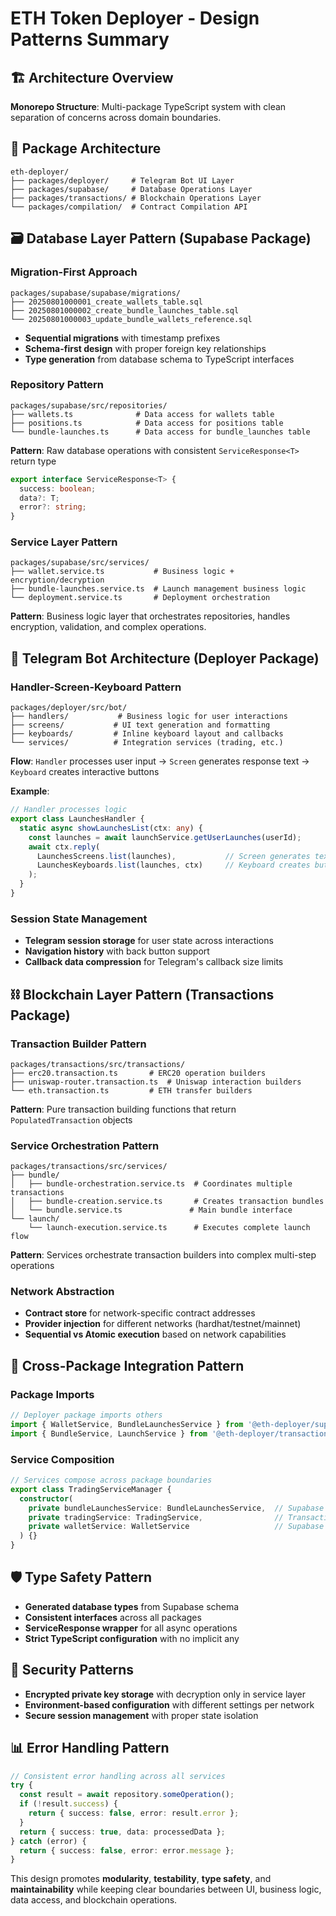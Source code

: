 # ETH Token Deployer - Design Patterns Summary

## 🏗️ **Architecture Overview**
**Monorepo Structure**: Multi-package TypeScript system with clean separation of concerns across domain boundaries.

## 📁 **Package Architecture**
```
eth-deployer/
├── packages/deployer/     # Telegram Bot UI Layer
├── packages/supabase/     # Database Operations Layer  
├── packages/transactions/ # Blockchain Operations Layer
└── packages/compilation/  # Contract Compilation API
```

## 🗃️ **Database Layer Pattern (Supabase Package)**

### **Migration-First Approach**
```
packages/supabase/supabase/migrations/
├── 20250801000001_create_wallets_table.sql
├── 20250801000002_create_bundle_launches_table.sql
└── 20250801000003_update_bundle_wallets_reference.sql
```
- **Sequential migrations** with timestamp prefixes
- **Schema-first design** with proper foreign key relationships
- **Type generation** from database schema to TypeScript interfaces

### **Repository Pattern**
```
packages/supabase/src/repositories/
├── wallets.ts              # Data access for wallets table
├── positions.ts            # Data access for positions table
└── bundle-launches.ts      # Data access for bundle_launches table
```
**Pattern**: Raw database operations with consistent `ServiceResponse<T>` return type
```typescript
export interface ServiceResponse<T> {
  success: boolean;
  data?: T;
  error?: string;
}
```

### **Service Layer Pattern**
```
packages/supabase/src/services/
├── wallet.service.ts           # Business logic + encryption/decryption
├── bundle-launches.service.ts  # Launch management business logic
└── deployment.service.ts       # Deployment orchestration
```
**Pattern**: Business logic layer that orchestrates repositories, handles encryption, validation, and complex operations.

## 🤖 **Telegram Bot Architecture (Deployer Package)**

### **Handler-Screen-Keyboard Pattern**
```
packages/deployer/src/bot/
├── handlers/           # Business logic for user interactions
├── screens/           # UI text generation and formatting  
├── keyboards/         # Inline keyboard layout and callbacks
└── services/          # Integration services (trading, etc.)
```

**Flow**: `Handler` processes user input → `Screen` generates response text → `Keyboard` creates interactive buttons

**Example**:
```typescript
// Handler processes logic
export class LaunchesHandler {
  static async showLaunchesList(ctx: any) {
    const launches = await launchService.getUserLaunches(userId);
    await ctx.reply(
      LaunchesScreens.list(launches),           // Screen generates text
      LaunchesKeyboards.list(launches, ctx)     // Keyboard creates buttons
    );
  }
}
```

### **Session State Management**
- **Telegram session storage** for user state across interactions
- **Navigation history** with back button support
- **Callback data compression** for Telegram's callback size limits

## ⛓️ **Blockchain Layer Pattern (Transactions Package)**

### **Transaction Builder Pattern**
```
packages/transactions/src/transactions/
├── erc20.transaction.ts       # ERC20 operation builders
├── uniswap-router.transaction.ts  # Uniswap interaction builders
└── eth.transaction.ts         # ETH transfer builders
```
**Pattern**: Pure transaction building functions that return `PopulatedTransaction` objects

### **Service Orchestration Pattern**
```
packages/transactions/src/services/
├── bundle/
│   ├── bundle-orchestration.service.ts  # Coordinates multiple transactions
│   ├── bundle-creation.service.ts       # Creates transaction bundles
│   └── bundle.service.ts               # Main bundle interface
└── launch/
    └── launch-execution.service.ts      # Executes complete launch flow
```
**Pattern**: Services orchestrate transaction builders into complex multi-step operations

### **Network Abstraction**
- **Contract store** for network-specific contract addresses
- **Provider injection** for different networks (hardhat/testnet/mainnet)
- **Sequential vs Atomic execution** based on network capabilities

## 🔄 **Cross-Package Integration Pattern**

### **Package Imports**
```typescript
// Deployer package imports others
import { WalletService, BundleLaunchesService } from '@eth-deployer/supabase';
import { BundleService, LaunchService } from '@eth-deployer/transactions';
```

### **Service Composition**
```typescript
// Services compose across package boundaries
export class TradingServiceManager {
  constructor(
    private bundleLaunchesService: BundleLaunchesService,  // Supabase
    private tradingService: TradingService,                // Transactions
    private walletService: WalletService                   // Supabase
  ) {}
}
```

## 🛡️ **Type Safety Pattern**
- **Generated database types** from Supabase schema
- **Consistent interfaces** across all packages
- **ServiceResponse<T> wrapper** for all async operations
- **Strict TypeScript configuration** with no implicit any

## 🔐 **Security Patterns**
- **Encrypted private key storage** with decryption only in service layer
- **Environment-based configuration** with different settings per network
- **Secure session management** with proper state isolation

## 📊 **Error Handling Pattern**
```typescript
// Consistent error handling across all services
try {
  const result = await repository.someOperation();
  if (!result.success) {
    return { success: false, error: result.error };
  }
  return { success: true, data: processedData };
} catch (error) {
  return { success: false, error: error.message };
}
```

This design promotes **modularity**, **testability**, **type safety**, and **maintainability** while keeping clear boundaries between UI, business logic, data access, and blockchain operations.